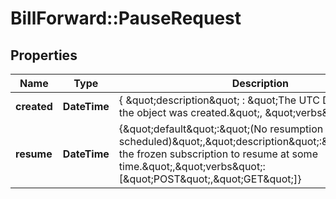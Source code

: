 # BillForward::PauseRequest

## Properties
Name | Type | Description | Notes
------------ | ------------- | ------------- | -------------
**created** | **DateTime** | { \&quot;description\&quot; : \&quot;The UTC DateTime when the object was created.\&quot;, \&quot;verbs\&quot;:[] } | [optional] 
**resume** | **DateTime** | {\&quot;default\&quot;:\&quot;(No resumption is scheduled)\&quot;,\&quot;description\&quot;:\&quot;Schedules the frozen subscription to resume at some time.\&quot;,\&quot;verbs\&quot;:[\&quot;POST\&quot;,\&quot;GET\&quot;]} | [optional] 


